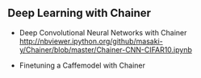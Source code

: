 ## Deep Learning with Chainer  

* Deep Convolutional Neural Networks with Chainer  
http://nbviewer.ipython.org/github/masaki-y/Chainer/blob/master/Chainer-CNN-CIFAR10.ipynb

* Finetuning a Caffemodel with Chainer
